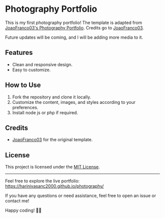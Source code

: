 # Photography Portfolio

This is my first photography portfolio! The template is adapted from [JoaoFranco03's Photography Portfolio](https://github.com/JoaoFranco03/photography-portfolio.git). Credits go to [JoaoFranco03](https://github.com/JoaoFranco03).

Future updates will be coming, and I will be adding more media to it.



## Features

- Clean and responsive design.
- Easy to customize.
  

## How to Use

1. Fork the repository and clone it locally.
2. Customize the content, images, and styles according to your preferences.
3. Install node js or php if required.



## Credits

- [JoaoFranco03](https://github.com/JoaoFranco03) for the original template.

## License

This project is licensed under the [MIT License](LICENSE).

---

Feel free to explore the live portfolio: https://harinivasanc2000.github.io/photography/



If you have any questions or need assistance, feel free to open an issue or contact me!

Happy coding! 📸✨
